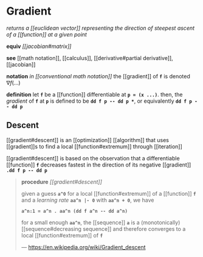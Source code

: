 # Gradient

_returns a [[euclidean vector]] representing the direction of steepest ascent of a [[function]] at a given point_

**equiv** _[[jacobian#matrix]]_

**see** [[math notation]], [[calculus]], [[derivative#partial derivative]], [[jacobian]]

**notation** _in [[conventional math notation]]_ the [[gradient]] of **`f`** is denoted $\nabla f(\dots)$

**definition** let **`f`** be a [[function]] differentiable at **`p = (x ...)`**. then, the _gradient_ of **`f`** at **`p`** is defined to be **`dd f p -- dd p *`**, or equivalently **`dd f p -- dd p`**

## Descent

[[gradient#descent]] is an [[optimization]] [[algorithm]] that uses [[gradient]]s to find a local [[function#extremum]] through [[iteration]]

[[gradient#descent]] is based on the observation that a differentiable [[function]] **`f`** decreases fastest in the direction of its negative [[gradient]] **`.dd f p -- dd p`**

> **procedure** _[[gradient#descent]]_
>
> given a guess **`a^0`** for a local [[function#extremum]] of a [[function]] **`f`** and a _learning rate_ **`aa^n |- 0`** with **`aa^n + 0`**, we have
>
> **`a^n:1 = a^n . aa^n (dd f a^n -- dd a^n)`**
>
> for a small enough **`aa^n`**, the [[sequence]] **`a`** is a (monotonically) [[sequence#decreasing sequence]] and therefore converges to a local [[function#extremum]] of **`f`**
>
> &mdash; <https://en.wikipedia.org/wiki/Gradient_descent>
